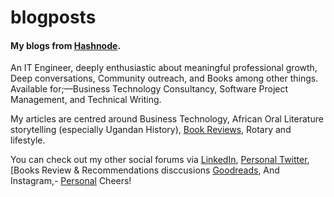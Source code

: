 # blogposts
#### My blogs from [Hashnode](https://piusmwilson.com/).


An IT Engineer, deeply enthusiastic about meaningful professional growth, Deep conversations, Community outreach, and Books among other things.
Available for;—Business Technology Consultancy, Software Project Management, and Technical Writing.

My articles are centred around Business Technology, African Oral Literature storytelling (especially Ugandan History), [Book Reviews](https://www.goodreads.com/piusmwilson), Rotary and lifestyle.

You can check out my other social forums via [LinkedIn](https://www.linkedin.com/in/piusmwilson/), [Personal Twitter](https://twitter.com/piusmwilson), [Books Review & Recommendations disccusions [Goodreads](https://www.goodreads.com/piusmwilson), And Instagram,- [Personal](https://www.instagram.com/piusmwilson/)
Cheers!

